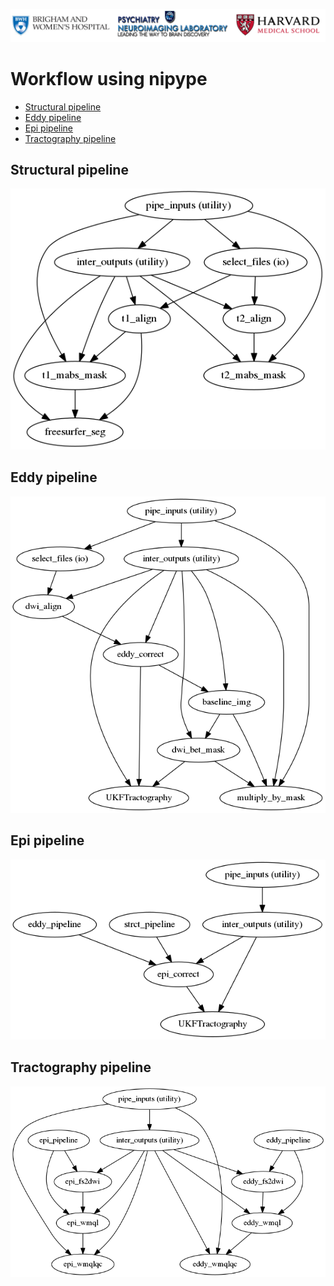 ![](pnl-bwh-hms.png)

# Workflow using nipype


  * [Structural pipeline](#structural-pipeline)
  * [Eddy pipeline](#eddy-pipeline)
  * [Epi pipeline](#epi-pipeline)
  * [Tractography pipeline](#tractography-pipeline)



## Structural pipeline
![](dags/strct_pipeline_orig.png)



## Eddy pipeline
![](dags/eddy_pipeline_orig.png)



## Epi pipeline
![](dags/epi_pipeline_orig.png)



## Tractography pipeline
![](dags/fs2dwi_pipeline_orig.png)


